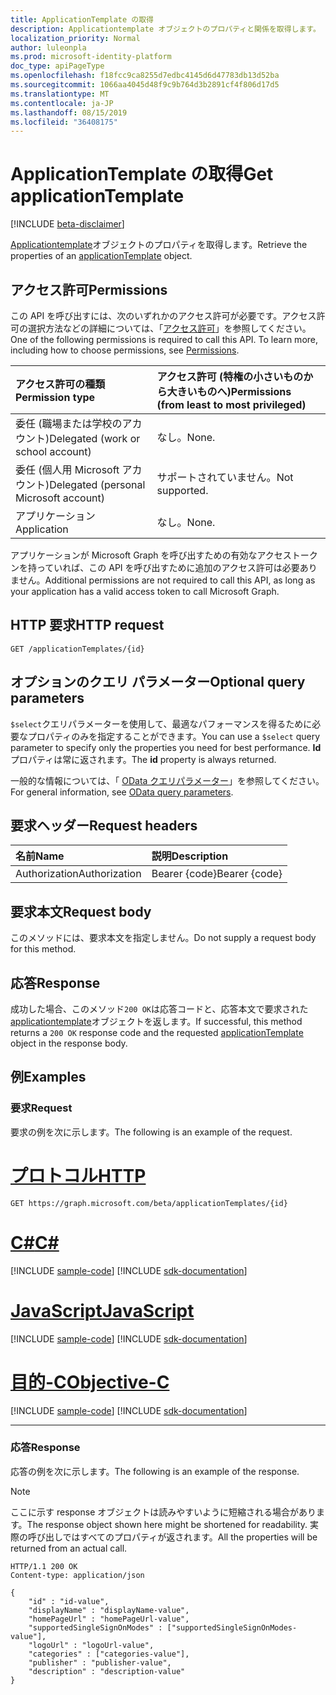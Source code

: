 ```yaml
---
title: ApplicationTemplate の取得
description: Applicationtemplate オブジェクトのプロパティと関係を取得します。
localization_priority: Normal
author: luleonpla
ms.prod: microsoft-identity-platform
doc_type: apiPageType
ms.openlocfilehash: f18fcc9ca8255d7edbc4145d6d47783db13d52ba
ms.sourcegitcommit: 1066aa4045d48f9c9b764d3b2891cf4f806d17d5
ms.translationtype: MT
ms.contentlocale: ja-JP
ms.lasthandoff: 08/15/2019
ms.locfileid: "36408175"
---
```

# <a name="get-applicationtemplate"></a><span data-ttu-id="bfa87-103">ApplicationTemplate の取得</span><span class="sxs-lookup"><span data-stu-id="bfa87-103">Get applicationTemplate</span></span>

[!INCLUDE [beta-disclaimer](../../includes/beta-disclaimer.md)]

<span data-ttu-id="bfa87-104">[Applicationtemplate](../resources/applicationtemplate.md)オブジェクトのプロパティを取得します。</span><span class="sxs-lookup"><span data-stu-id="bfa87-104">Retrieve the properties of an [applicationTemplate](../resources/applicationtemplate.md) object.</span></span>

## <a name="permissions"></a><span data-ttu-id="bfa87-105">アクセス許可</span><span class="sxs-lookup"><span data-stu-id="bfa87-105">Permissions</span></span>

<span data-ttu-id="bfa87-p101">この API を呼び出すには、次のいずれかのアクセス許可が必要です。アクセス許可の選択方法などの詳細については、「[アクセス許可](/graph/permissions-reference)」を参照してください。</span><span class="sxs-lookup"><span data-stu-id="bfa87-p101">One of the following permissions is required to call this API. To learn more, including how to choose permissions, see [Permissions](/graph/permissions-reference).</span></span>

| <span data-ttu-id="bfa87-108">アクセス許可の種類</span><span class="sxs-lookup"><span data-stu-id="bfa87-108">Permission type</span></span>                        | <span data-ttu-id="bfa87-109">アクセス許可 (特権の小さいものから大きいものへ)</span><span class="sxs-lookup"><span data-stu-id="bfa87-109">Permissions (from least to most privileged)</span></span> |
|:---------------------------------------|:--------------------------------------------|
| <span data-ttu-id="bfa87-110">委任 (職場または学校のアカウント)</span><span class="sxs-lookup"><span data-stu-id="bfa87-110">Delegated (work or school account)</span></span>     | <span data-ttu-id="bfa87-111">なし。</span><span class="sxs-lookup"><span data-stu-id="bfa87-111">None.</span></span> |
| <span data-ttu-id="bfa87-112">委任 (個人用 Microsoft アカウント)</span><span class="sxs-lookup"><span data-stu-id="bfa87-112">Delegated (personal Microsoft account)</span></span> | <span data-ttu-id="bfa87-113">サポートされていません。</span><span class="sxs-lookup"><span data-stu-id="bfa87-113">Not supported.</span></span> |
| <span data-ttu-id="bfa87-114">アプリケーション</span><span class="sxs-lookup"><span data-stu-id="bfa87-114">Application</span></span>                            | <span data-ttu-id="bfa87-115">なし。</span><span class="sxs-lookup"><span data-stu-id="bfa87-115">None.</span></span> |

<span data-ttu-id="bfa87-116">アプリケーションが Microsoft Graph を呼び出すための有効なアクセストークンを持っていれば、この API を呼び出すために追加のアクセス許可は必要ありません。</span><span class="sxs-lookup"><span data-stu-id="bfa87-116">Additional permissions are not required to call this API, as long as your application has a valid access token to call Microsoft Graph.</span></span>

## <a name="http-request"></a><span data-ttu-id="bfa87-117">HTTP 要求</span><span class="sxs-lookup"><span data-stu-id="bfa87-117">HTTP request</span></span>

<!-- { "blockType": "ignored" } -->

```http
GET /applicationTemplates/{id}
```

## <a name="optional-query-parameters"></a><span data-ttu-id="bfa87-118">オプションのクエリ パラメーター</span><span class="sxs-lookup"><span data-stu-id="bfa87-118">Optional query parameters</span></span>

<span data-ttu-id="bfa87-119">`$select`クエリパラメーターを使用して、最適なパフォーマンスを得るために必要なプロパティのみを指定することができます。</span><span class="sxs-lookup"><span data-stu-id="bfa87-119">You can use a `$select` query parameter to specify only the properties you need for best performance.</span></span> <span data-ttu-id="bfa87-120">**Id**プロパティは常に返されます。</span><span class="sxs-lookup"><span data-stu-id="bfa87-120">The **id** property is always returned.</span></span> 

<span data-ttu-id="bfa87-121">一般的な情報については、「 [OData クエリパラメーター](/graph/query-parameters)」を参照してください。</span><span class="sxs-lookup"><span data-stu-id="bfa87-121">For general information, see [OData query parameters](/graph/query-parameters).</span></span>

## <a name="request-headers"></a><span data-ttu-id="bfa87-122">要求ヘッダー</span><span class="sxs-lookup"><span data-stu-id="bfa87-122">Request headers</span></span>

| <span data-ttu-id="bfa87-123">名前</span><span class="sxs-lookup"><span data-stu-id="bfa87-123">Name</span></span>      |<span data-ttu-id="bfa87-124">説明</span><span class="sxs-lookup"><span data-stu-id="bfa87-124">Description</span></span>|
|:----------|:----------|
| <span data-ttu-id="bfa87-125">Authorization</span><span class="sxs-lookup"><span data-stu-id="bfa87-125">Authorization</span></span> | <span data-ttu-id="bfa87-126">Bearer {code}</span><span class="sxs-lookup"><span data-stu-id="bfa87-126">Bearer {code}</span></span> |

## <a name="request-body"></a><span data-ttu-id="bfa87-127">要求本文</span><span class="sxs-lookup"><span data-stu-id="bfa87-127">Request body</span></span>

<span data-ttu-id="bfa87-128">このメソッドには、要求本文を指定しません。</span><span class="sxs-lookup"><span data-stu-id="bfa87-128">Do not supply a request body for this method.</span></span>

## <a name="response"></a><span data-ttu-id="bfa87-129">応答</span><span class="sxs-lookup"><span data-stu-id="bfa87-129">Response</span></span>

<span data-ttu-id="bfa87-130">成功した場合、このメソッド`200 OK`は応答コードと、応答本文で要求された[applicationtemplate](../resources/applicationtemplate.md)オブジェクトを返します。</span><span class="sxs-lookup"><span data-stu-id="bfa87-130">If successful, this method returns a `200 OK` response code and the requested [applicationTemplate](../resources/applicationtemplate.md) object in the response body.</span></span>

## <a name="examples"></a><span data-ttu-id="bfa87-131">例</span><span class="sxs-lookup"><span data-stu-id="bfa87-131">Examples</span></span>

### <a name="request"></a><span data-ttu-id="bfa87-132">要求</span><span class="sxs-lookup"><span data-stu-id="bfa87-132">Request</span></span>

<span data-ttu-id="bfa87-133">要求の例を次に示します。</span><span class="sxs-lookup"><span data-stu-id="bfa87-133">The following is an example of the request.</span></span>

# <a name="httptabhttp"></a>[<span data-ttu-id="bfa87-134">プロトコル</span><span class="sxs-lookup"><span data-stu-id="bfa87-134">HTTP</span></span>](#tab/http)
<!-- {
  "blockType": "request",
  "name": "get_applicationtemplate"
}-->

```http
GET https://graph.microsoft.com/beta/applicationTemplates/{id}
```
# <a name="ctabcsharp"></a>[<span data-ttu-id="bfa87-135">C#</span><span class="sxs-lookup"><span data-stu-id="bfa87-135">C#</span></span>](#tab/csharp)
[!INCLUDE [sample-code](../includes/snippets/csharp/get-applicationtemplate-csharp-snippets.md)]
[!INCLUDE [sdk-documentation](../includes/snippets/snippets-sdk-documentation-link.md)]

# <a name="javascripttabjavascript"></a>[<span data-ttu-id="bfa87-136">JavaScript</span><span class="sxs-lookup"><span data-stu-id="bfa87-136">JavaScript</span></span>](#tab/javascript)
[!INCLUDE [sample-code](../includes/snippets/javascript/get-applicationtemplate-javascript-snippets.md)]
[!INCLUDE [sdk-documentation](../includes/snippets/snippets-sdk-documentation-link.md)]

# <a name="objective-ctabobjc"></a>[<span data-ttu-id="bfa87-137">目的-C</span><span class="sxs-lookup"><span data-stu-id="bfa87-137">Objective-C</span></span>](#tab/objc)
[!INCLUDE [sample-code](../includes/snippets/objc/get-applicationtemplate-objc-snippets.md)]
[!INCLUDE [sdk-documentation](../includes/snippets/snippets-sdk-documentation-link.md)]

---


### <a name="response"></a><span data-ttu-id="bfa87-138">応答</span><span class="sxs-lookup"><span data-stu-id="bfa87-138">Response</span></span>

<span data-ttu-id="bfa87-139">応答の例を次に示します。</span><span class="sxs-lookup"><span data-stu-id="bfa87-139">The following is an example of the response.</span></span>

> [!NOTE]
> <span data-ttu-id="bfa87-140">ここに示す response オブジェクトは読みやすいように短縮される場合があります。</span><span class="sxs-lookup"><span data-stu-id="bfa87-140">The response object shown here might be shortened for readability.</span></span> <span data-ttu-id="bfa87-141">実際の呼び出しではすべてのプロパティが返されます。</span><span class="sxs-lookup"><span data-stu-id="bfa87-141">All the properties will be returned from an actual call.</span></span>

<!-- {
  "blockType": "response",
  "truncated": true,
  "@odata.type": "microsoft.graph.applicationTemplate"
} -->

```http
HTTP/1.1 200 OK
Content-type: application/json

{
    "id" : "id-value",
    "displayName" : "displayName-value",
    "homePageUrl" : "homePageUrl-value",
    "supportedSingleSignOnModes" : ["supportedSingleSignOnModes-value"],
    "logoUrl" : "logoUrl-value",
    "categories" : ["categories-value"],
    "publisher" : "publisher-value",
    "description" : "description-value"
}
```

<!-- uuid: 16cd6b66-4b1a-43a1-adaf-3a886856ed98
2019-02-04 14:57:30 UTC -->
<!-- {
  "type": "#page.annotation",
  "description": "Get applicationTemplate",
  "keywords": "",
  "section": "documentation",
  "tocPath": ""
}-->
